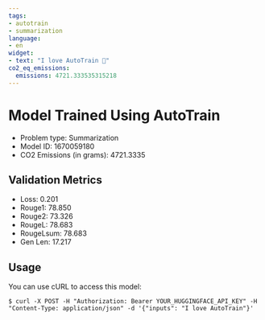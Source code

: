 ```yaml
---
tags:
- autotrain
- summarization
language:
- en
widget:
- text: "I love AutoTrain 🤗"
co2_eq_emissions:
  emissions: 4721.333535315218
---
```


# Model Trained Using AutoTrain

- Problem type: Summarization
- Model ID: 1670059180
- CO2 Emissions (in grams): 4721.3335

## Validation Metrics

- Loss: 0.201
- Rouge1: 78.850
- Rouge2: 73.326
- RougeL: 78.683
- RougeLsum: 78.683
- Gen Len: 17.217

## Usage

You can use cURL to access this model:

```
$ curl -X POST -H "Authorization: Bearer YOUR_HUGGINGFACE_API_KEY" -H "Content-Type: application/json" -d '{"inputs": "I love AutoTrain"}' 
```